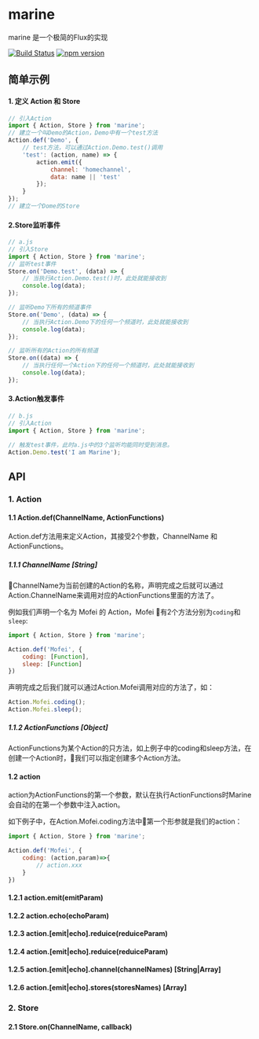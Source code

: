# marine
marine 是一个极简的Flux的实现

[![Build Status](https://travis-ci.org/zmofei/marine.svg?branch=master)](https://travis-ci.org/zmofei/marine)
[![npm version](https://img.shields.io/npm/v/marine.svg?style=flat-square)](https://www.npmjs.com/package/marine)

## 简单示例

#### 1. 定义 Action 和 Store
```javascript
// 引入Action
import { Action, Store } from 'marine';
// 建立一个叫Demo的Action，Demo中有一个test方法
Action.def('Demo', {
    // test方法，可以通过Action.Demo.test()调用
    'test': (action, name) => {
        action.emit({
            channel: 'homechannel',
            data: name || 'test'
        });
    }
});
// 建立一个Dome的Store
```
#### 2.Store监听事件
```javascript
// a.js
// 引入Store
import { Action, Store } from 'marine';
// 监听test事件
Store.on('Demo.test', (data) => {
    // 当执行Action.Demo.test()时，此处就能接收到
    console.log(data);
});

// 监听Demo下所有的频道事件
Store.on('Demo', (data) => {
    // 当执行Action.Demo下的任何一个频道时，此处就能接收到
    console.log(data);
});

// 监听所有的Action的所有频道
Store.on((data) => {
    // 当执行任何一个Action下的任何一个频道时，此处就能接收到
    console.log(data);
});
```
#### 3.Action触发事件
```javascript
// b.js
// 引入Action
import { Action, Store } from 'marine';

// 触发test事件，此时a.js中的3个监听均能同时受到消息。
Action.Demo.test('I am Marine');
```

## API

### 1. Action

#### 1.1 Action.def(ChannelName, ActionFunctions)

Action.def方法用来定义Action，其接受2个参数，ChannelName 和 ActionFunctions。 

##### 1.1.1 ChannelName [String]

ChannelName为当前创建的Action的名称，声明完成之后就可以通过Action.ChannelName来调用对应的ActionFunctions里面的方法了。

例如我们声明一个名为 Mofei 的 Action，Mofei 有2个方法分别为`coding`和`sleep`:

```javascript
import { Action, Store } from 'marine';

Action.def('Mofei', {
    coding: [Function],
    sleep: [Function]
})
```

声明完成之后我们就可以通过Action.Mofei调用对应的方法了，如：

```javascript
Action.Mofei.coding();
Action.Mofei.sleep();
```

##### 1.1.2 ActionFunctions [Object]

ActionFunctions为某个Action的只方法，如上例子中的coding和sleep方法，在创建一个Action时，我们可以指定创建多个Action方法。

#### 1.2 action

action为ActionFunctions的第一个参数，默认在执行ActionFunctions时Marine会自动的在第一个参数中注入action。

如下例子中，在Action.Mofei.coding方法中第一个形参就是我们的action：

```javascript
import { Action, Store } from 'marine';

Action.def('Mofei', {
    coding: (action,param)=>{
        // action.xxx
    }
})
```
#### 1.2.1 action.emit(emitParam)
#### 1.2.2 action.echo(echoParam)
#### 1.2.3 action.[emit|echo].reduice(reduiceParam)
#### 1.2.4 action.[emit|echo].reduice(reduiceParam)
#### 1.2.5 action.[emit|echo].channel(channelNames) [String|Array]
#### 1.2.6 action.[emit|echo].stores(storesNames) [Array]


### 2. Store

#### 2.1 Store.on(ChannelName, callback)